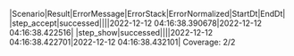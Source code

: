 |Scenario|Result|ErrorMessage|ErrorStack|ErrorNormalized|StartDt|EndDt|
|step_accept|successed||||2022-12-12 04:16:38.390678|2022-12-12 04:16:38.422516|
|step_show|successed||||2022-12-12 04:16:38.422701|2022-12-12 04:16:38.432101|
Coverage: 2/2
